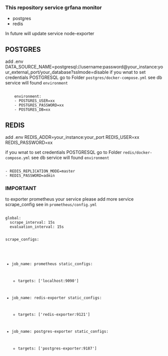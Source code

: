 ### This repository service grfana monitor
- postgres
- redis

In future will update service node-exporter

## POSTGRES
add .env
DATA_SOURCE_NAME=postgresql://username:password@your_instance:your_external_port/your_database?sslmode=disable
if you wnat to set credentials POSTGRESQL
go to Folder `postgres/docker-compose.yml` see db service will found `environment`

<code>
    environment:
    - POSTGRES_USER=xx
    - POSTGRES_PASSWORD=xx
    - POSTGRES_DB=xx
</code>

## REDIS
add .env
REDIS_ADDR=your_instance:your_port
REDIS_USER=xx
REDIS_PASSWORD=xx

if you wnat to set credentials POSTGRESQL
go to Folder `redis/docker-compose.yml` see db service will found `environment`

<code>
- REDIS_REPLICATION_MODE=master
- REDIS_PASSWORD=admin
</code>

### IMPORTANT
to exporter prometheus your service please add more service scrape_config
see in `prometheus/config.yml`

<code>
global:
  scrape_interval: 15s
  evaluation_interval: 15s

scrape_configs:
  - job_name: prometheus
    static_configs:
      - targets: ['localhost:9090']

  - job_name: redis-exporter
    static_configs:
      - targets: ['redis-exporter:9121']

  - job_name: postgres-exporter
    static_configs:
      - targets: ['postgres-exporter:9187']
</code>